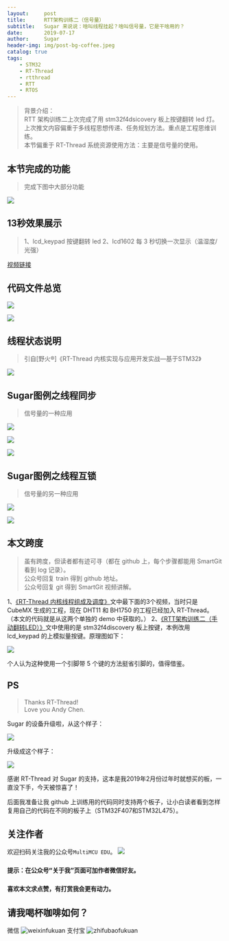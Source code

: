```yaml
---
layout:     post
title:      RTT架构训练二（信号量）
subtitle:   Sugar 来说说：啥叫线程挂起？啥叫信号量，它是干啥用的？
date:       2019-07-17
author:     Sugar
header-img: img/post-bg-coffee.jpeg
catalog: true
tags:
    - STM32
    - RT-Thread
    - rtthread
    - RTT
    - RTOS
---
```


> 背景介绍：<br>
> RTT 架构训练二上次完成了用 stm32f4dsicovery 板上按键翻转 led 灯。<br>
> 上次推文内容偏重于多线程思想传递、任务规划方法。重点是工程思维训练。<br>
> 本节偏重于 RT-Thread 系统资源使用方法：主要是信号量的使用。

本节完成的功能
---
> 完成下图中大部分功能

![](https://github.com/SuWeipeng/img/raw/master/12_RT-Thread/train2_topic_1.jpg)

13秒效果展示
---
> 1、lcd_keypad 按键翻转 led
> 2、lcd1602 每 3 秒切换一次显示（温湿度/光强）

[视频链接](https://v.qq.com/x/page/k0900r9x5gi.html)

代码文件总览
---

![](https://github.com/SuWeipeng/img/raw/master/12_RT-Thread/train2_dir_1.jpg)

![](https://github.com/SuWeipeng/img/raw/master/12_RT-Thread/train2_dir_2.jpg)

线程状态说明
---
> 引自[野火®]《RT-Thread 内核实现与应用开发实战—基于STM32》

![](https://github.com/SuWeipeng/img/raw/master/12_RT-Thread/thread_status_2.jpg)

Sugar图例之线程同步
---
> 信号量的一种应用

![](https://github.com/SuWeipeng/img/raw/master/12_RT-Thread/sem_1.jpg)

![](https://github.com/SuWeipeng/img/raw/master/12_RT-Thread/train2_code_1.jpg)

![](https://github.com/SuWeipeng/img/raw/master/12_RT-Thread/train2_code_2.jpg)

Sugar图例之线程互锁
---
> 信号量的另一种应用

![](https://github.com/SuWeipeng/img/raw/master/12_RT-Thread/sem_2.jpg)

![](https://github.com/SuWeipeng/img/raw/master/12_RT-Thread/train2_code_3.jpg)

本文跨度
---
> 虽有跨度，但读者都有迹可寻（都在 github 上，每个步骤都能用 SmartGit 看到 log 记录）。<br>
> 公众号回复 train 得到 github 地址。<br>
> 公众号回复 git 得到 SmartGit 视频讲解。

1、[《RT-Thread 内核线程组成及调度》](https://mp.weixin.qq.com/s/lBNHB06asjBC6RXT1fSC1A)文中最下面的3个视频，当时只是 CubeMX 生成的工程，现在 DHT11 和 BH1750 的工程已经加入 RT-Thread。<br>
（本文的代码就是从这两个单独的 demo 中获取的。）
2、[《RTT架构训练二（手动翻转LED）》](https://mp.weixin.qq.com/s/sfDM7qWo5UaHsID-bqdwjQ)文中使用的是 stm32f4discovery 板上按键，本例改用 lcd_keypad 的上模拟量按键。原理图如下：

![](https://github.com/SuWeipeng/img/raw/master/12_RT-Thread/train2_2.jpg)

个人认为这种使用一个引脚带 5 个键的方法挺省引脚的，值得借鉴。

PS
---
> Thanks RT-Thread!<br>
> Love you Andy Chen.

Sugar 的设备升级啦，从这个样子：

![](https://github.com/SuWeipeng/img/raw/master/12_RT-Thread/old.jpg)

升级成这个样子：

![](https://github.com/SuWeipeng/img/raw/master/12_RT-Thread/new.jpg)

感谢 RT-Thread 对 Sugar 的支持，这本是我2019年2月份过年时就想买的板，一直没下手，今天被惊喜了！

后面我准备让我 github 上训练用的代码同时支持两个板子，让小白读者看到怎样复用自己的代码在不同的板子上（STM32F407和STM32L475）。

关注作者
---
欢迎扫码关注我的公众号`MultiMCU EDU`。
![](https://github.com/SuWeipeng/img/raw/master/gongzonghao.jpg)
### `提示：在公众号“关于我”页面可加作者微信好友。`
### `喜欢本文求点赞，有打赏我会更有动力。`

请我喝杯咖啡如何？
---
微信
![weixinfukuan](https://github.com/SuWeipeng/img/raw/master/weixinfukuan.jpg)
支付宝
![zhifubaofukuan](https://github.com/SuWeipeng/img/raw/master/zhifubaofukuan.jpg)